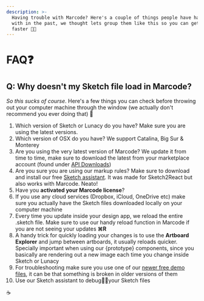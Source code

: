 ```yaml
---
description: >-
  Having trouble with Marcode? Here's a couple of things people have had issues
  with in the past, we thought lets group them like this so you can get help
  faster 🤖💪
---
```


# FAQ❓

## Q: Why doesn't my Sketch file load in Marcode?

_So this sucks of course_. Here's a few things you can check before throwing out your computer machine through the window (we actually don't recommend you ever doing that) 🤣

1. Which version of Sketch or Lunacy do you have? Make sure you are using the latest versions.
2. Which version of OSX do you have? We support Catalina, Big Sur & Monterey
3. Are you using the very latest version of Marcode? We update it from time to time, make sure to download the latest from your marketplace account (found under [API Downloads](https://marketplace.sketch2react.io/my-account/api-downloads/))
4. Are you sure you are using our markup rules? Make sure to download and install our free [Sketch assistant](https://www.sketch.com/extensions/assistants/@sketch2react/sketch2react-assistant/). It was made for Sketch2React but also works with Marcode. Neato!
5. Have you **activated your Marcode license**?
6. If you use any cloud services (Dropbox, iCloud, OneDrive etc) make sure you actually have the Sketch files downloaded locally on your computer machine
7. Every time you update inside your design app, we reload the entire .sketch file. Make sure to use our handy reload function in Marcode if you are not seeing your updates **⌘R**
8. A handy trick for quickly loading your changes is to use the **Artboard Explorer** and jump between artboards, it usually reloads quicker. Specially important when using our {prototype} components, since you basically are rendering out a new image each time you change inside Sketch or Lunacy
9. For troubleshooting make sure you use one of our [newer free demo files](https://marketplace.sketch2react.io/product/portfolio-website-template/), it can be that something is broken in older versions of them
10. Use our Sketch assistant to debug🦶🐛your Sketch files

☕

